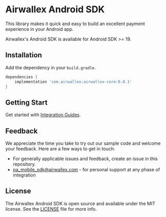 # Airwallex Android SDK
This library makes it quick and easy to build an excellent payment experience in your Android app.

Airwallex's Android SDK is available for Android SDK >= 19.

## Installation
Add the dependency in your `build.gradle`.
```groovy
dependencies {
    implementation 'com.airwallex:airwallex-core:0.0.1'
}
```

## Getting Start
Get started with [Integration Guides](https://github.com/airwallex/airwallex-payment-android/blob/wechat/GUIDE.md).

## Feedback
We appreciate the time you take to try out our sample code and welcome your feedback. Here are a few ways to get in touch:

* For generally applicable issues and feedback, create an issue in this repository.
* [pa_mobile_sdk@airwallex.com](mailto:pa_mobile_sdk@airwallex.com) - for personal support at any phase of integration

## License
The Airwallex Android SDK is open source and available under the MIT license. See the [LICENSE](https://github.com/airwallex/airwallex-payment-android/blob/wechat/LICENSE) file for more info.